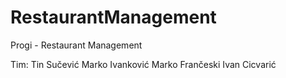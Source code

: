 # RestaurantManagement
Progi - Restaurant Management


Tim:
Tin Sučević
Marko Ivanković
Marko Frančeski
Ivan Cicvarić
